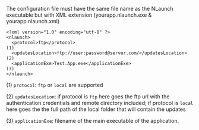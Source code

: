 The configuration file must have the same file name as the NLaunch executable but with XML extension (yourapp.nlaunch.exe & yourapp.nlaunch.xml)

```
<?xml version="1.0" encoding="utf-8" ?>
<nlaunch>
  <protocol>ftp</protocol>                                           (1)
  <updatesLocation>ftp://user:password@server.com/</updatesLocation> (2)
  <applicationExe>Test.App.exe</applicationExe>                      (3)
</nlaunch>
```

(1)   `protocol`: `ftp` or `local` are supported

(2)   `updatesLocation`: if protocol is `ftp` here goes the ftp url with the authentication credentials and remote directory included; if protocol is `local` here goes the the full path of the local folder that will contain the updates

(3)   `applicationExe`: filename of the main executable of the application.